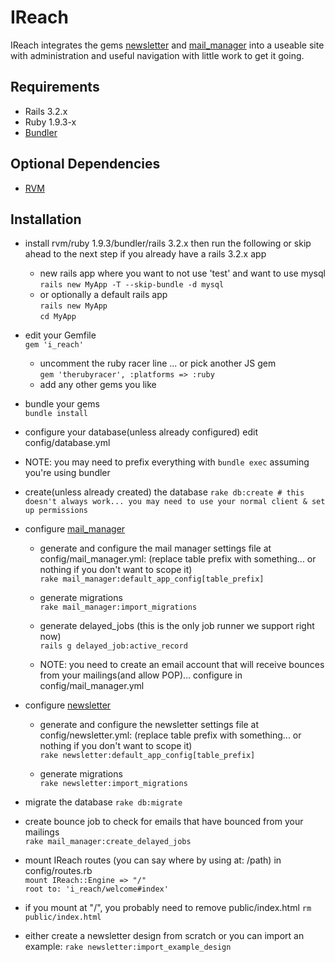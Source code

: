 IReach
======

IReach integrates the gems [newsletter](https://github.com/LoneStarInternet/newsletter/) and [mail_manager](https://github.com/LoneStarInternet/mail_manager) into a useable site with administration and useful navigation with little work to get it going.

Requirements
------------

* Rails 3.2.x
* Ruby 1.9.3-x
* [Bundler](http://bundler.io)

Optional Dependencies
---------------------
* [RVM](http://rvm.io)

Installation
-----------
* install rvm/ruby 1.9.3/bundler/rails 3.2.x then run the following or skip ahead to the next step if you already have a rails 3.2.x app  
  * new rails app where you want to not use 'test' and want to use mysql  
  `rails new MyApp -T --skip-bundle -d mysql`  
  * or optionally a default rails app  
  `rails new MyApp`  
  `cd MyApp`

* edit your Gemfile  
  `gem 'i_reach'`
  * uncomment the ruby racer line ... or pick another JS gem   
    `gem 'therubyracer', :platforms => :ruby`  
  * add any other gems you like

* bundle your gems  
  `bundle install`

* configure your database(unless already configured) edit config/database.yml

* NOTE: you may need to prefix everything with `bundle exec` assuming you're using bundler

* create(unless already created) the database
  `rake db:create # this doesn't always work... you may need to use your normal client & set up permissions`  

* configure [mail_manager](https://github.com/LoneStarInternet/mail_manager)
  * generate and configure the mail manager settings file at config/mail_manager.yml: (replace table prefix with something... or nothing if you don't want to scope it)  
  `rake mail_manager:default_app_config[table_prefix]`

  * generate migrations  
  `rake mail_manager:import_migrations`

  * generate delayed_jobs (this is the only job runner we support right now)  
  `rails g delayed_job:active_record`

  * NOTE: you need to create an email account that will receive bounces from your mailings(and allow POP)... configure in config/mail_manager.yml

* configure [newsletter](https://github.com/LoneStarInternet/newsletter)
  * generate and configure the newsletter settings file at config/newsletter.yml: (replace table prefix with something... or nothing if you don't want to scope it)  
  `rake newsletter:default_app_config[table_prefix]`

  * generate migrations  
  `rake newsletter:import_migrations`

* migrate the database
  `rake db:migrate`

* create bounce job to check for emails that have bounced from your mailings  
  `rake mail_manager:create_delayed_jobs`

* mount IReach routes (you can say where by using at: /path) in config/routes.rb   
  `mount IReach::Engine => "/"`  
  `root to: 'i_reach/welcome#index'`  

* if you mount at "/", you probably need to remove public/index.html
  `rm public/index.html`

* either create a newsletter design from scratch or you can import an example:
  `rake newsletter:import_example_design`
